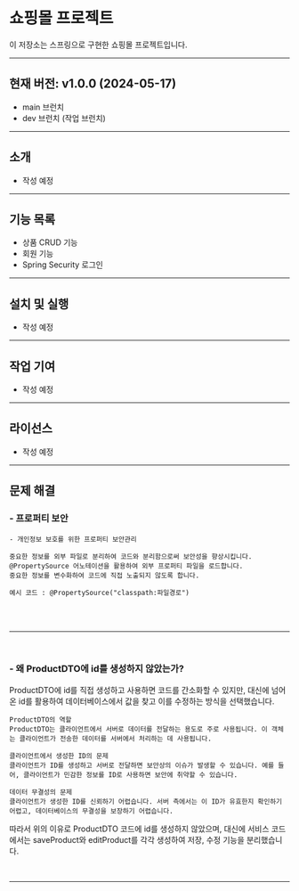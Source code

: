 # 쇼핑몰 프로젝트

이 저장소는 스프링으로 구현한 쇼핑몰 프로젝트입니다. 


---

## 현재 버전: v1.0.0 (2024-05-17)

- main 브런치
- dev 브런치 (작업 브런치)

---


## 소개

 - 작성 예정

---

## 기능 목록

 - 상품 CRUD 기능
 - 회원 기능 
 - Spring Security 로그인

---


## 설치 및 실행

 - 작성 예정

---


## 작업 기여
 - 작성 예정

---
## 라이선스

 - 작성 예정


---

## 문제 해결
### - 프로퍼티 보안 
    - 개인정보 보호를 위한 프로퍼티 보안관리

    중요한 정보를 외부 파일로 분리하여 코드와 분리함으로써 보안성을 향상시킵니다.
    @PropertySource 어노테이션을 활용하여 외부 프로퍼티 파일을 로드합니다.
    중요한 정보를 변수화하여 코드에 직접 노출되지 않도록 합니다.

    예시 코드 : @PropertySource("classpath:파일경로")

<br /><br />

---
<br />


### - 왜 ProductDTO에 id를 생성하지 않았는가?
  ProductDTO에 id를 직접 생성하고 사용하면 코드를 간소화할 수 있지만, 대신에 넘어온 id를 활용하여 데이터베이스에서 값을 찾고 이를 수정하는 방식을 선택했습니다.

    ProductDTO의 역할
    ProductDTO는 클라이언트에서 서버로 데이터를 전달하는 용도로 주로 사용됩니다. 이 객체는 클라이언트가 전송한 데이터를 서버에서 처리하는 데 사용됩니다.

    클라이언트에서 생성한 ID의 문제
    클라이언트가 ID를 생성하고 서버로 전달하면 보안상의 이슈가 발생할 수 있습니다. 예를 들어, 클라이언트가 민감한 정보를 ID로 사용하면 보안에 취약할 수 있습니다.

    데이터 무결성의 문제
    클라이언트가 생성한 ID를 신뢰하기 어렵습니다. 서버 측에서는 이 ID가 유효한지 확인하기 어렵고, 데이터베이스의 무결성을 보장하기 어렵습니다.

따라서 위의 이유로 ProductDTO 코드에 id를 생성하지 않았으며, 대신에 서비스 코드에서는 saveProduct와 editProduct를 각각 생성하여 저장, 수정 기능을 분리했습니다.

<br />

---
